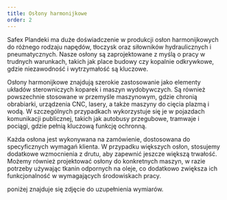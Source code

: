 ```yaml
---
title: Osłony harmonijkowe
order: 2
---
```


Safex Plandeki ma duże doświadczenie w produkcji osłon harmonijkowych do różnego
rodzaju napędów, tłoczysk oraz siłowników hydraulicznych i pneumatycznych. Nasze
osłony są zaprojektowane z myślą o pracy w trudnych warunkach, takich jak place
budowy czy kopalnie odkrywkowe, gdzie niezawodność i wytrzymałość są kluczowe.

Osłony harmonijkowe znajdują szerokie zastosowanie jako elementy układów
sterowniczych koparek i maszyn wydobywczych. Są również powszechnie stosowane w
przemyśle maszynowym, gdzie chronią obrabiarki, urządzenia CNC, lasery, a także
maszyny do cięcia plazmą i wodą. W szczególnych przypadkach wykorzystuje się je
w pojazdach komunikacji publicznej, takich jak autobusy przegubowe, tramwaje i
pociągi, gdzie pełnią kluczową funkcję ochronną.

Każda osłona jest wykonywana na zamówienie, dostosowana do specyficznych wymagań
klienta. W przypadku większych osłon, stosujemy dodatkowe wzmocnienia z drutu,
aby zapewnić jeszcze większą trwałość. Możemy również projektować osłony do
konkretnych maszyn, w razie potrzeby używając tkanin odpornych na oleje, co
dodatkowo zwiększa ich funkcjonalność w wymagających środowiskach pracy.

poniżej znajduje się zdjęcie do uzupełnienia wymiarów.
